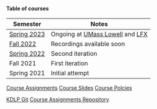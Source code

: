 #### Table of courses

|Semester|Notes|
|---|---|
|[Spring 2023](spring2023/index.md)|Ongoing at [UMass Lowell](https://uml.edu) and [LFX](https://mentorship.lfx.linuxfoundation.org/)|
|[Fall 2022](fall2022/index.md)|Recordings available soon|
|[Spring 2022](spring2022/index.md)|Second iteration|
|Fall 2021|First iteration|
|Spring 2021|Initial attempt|

[Course Assignments](assignments/index.md) [Course Slides](slides/index.md) [Course Polcies](policies/index.md)

[KDLP Git](/cgit) [Course Assignments Repository](/cgit/KDLP_assignments.git)
